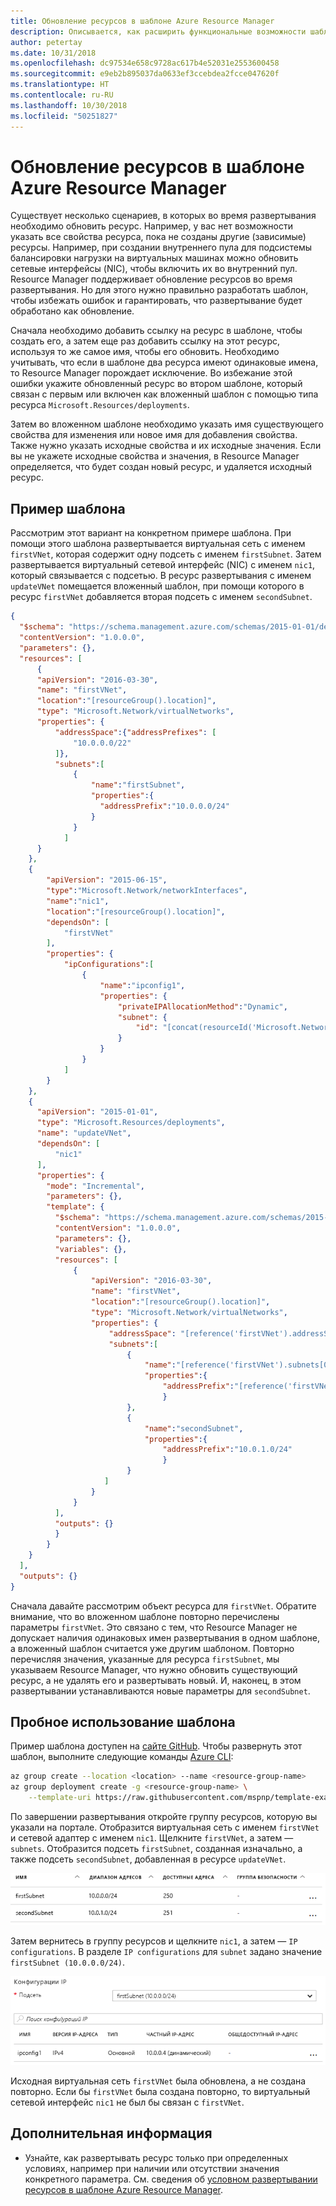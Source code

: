 ```yaml
---
title: Обновление ресурсов в шаблоне Azure Resource Manager
description: Описывается, как расширить функциональные возможности шаблонов Azure Resource Manager для обновления ресурса.
author: petertay
ms.date: 10/31/2018
ms.openlocfilehash: dc97534e658c9728ac617b4e52031e2553600458
ms.sourcegitcommit: e9eb2b895037da0633ef3ccebdea2fcce047620f
ms.translationtype: HT
ms.contentlocale: ru-RU
ms.lasthandoff: 10/30/2018
ms.locfileid: "50251827"
---
```

# <a name="update-a-resource-in-an-azure-resource-manager-template"></a>Обновление ресурсов в шаблоне Azure Resource Manager

Существует несколько сценариев, в которых во время развертывания необходимо обновить ресурс. Например, у вас нет возможности указать все свойства ресурса, пока не созданы другие (зависимые) ресурсы. Например, при создании внутреннего пула для подсистемы балансировки нагрузки на виртуальных машинах можно обновить сетевые интерфейсы (NIC), чтобы включить их во внутренний пул. Resource Manager поддерживает обновление ресурсов во время развертывания. Но для этого нужно правильно разработать шаблон, чтобы избежать ошибок и гарантировать, что развертывание будет обработано как обновление.

Сначала необходимо добавить ссылку на ресурс в шаблоне, чтобы создать его, а затем еще раз добавить ссылку на этот ресурс, используя то же самое имя, чтобы его обновить. Необходимо учитывать, что если в шаблоне два ресурса имеют одинаковые имена, то Resource Manager порождает исключение. Во избежание этой ошибки укажите обновленный ресурс во втором шаблоне, который связан с первым или включен как вложенный шаблон с помощью типа ресурса `Microsoft.Resources/deployments`.

Затем во вложенном шаблоне необходимо указать имя существующего свойства для изменения или новое имя для добавления свойства. Также нужно указать исходные свойства и их исходные значения. Если вы не укажете исходные свойства и значения, в Resource Manager определяется, что будет создан новый ресурс, и удаляется исходный ресурс.

## <a name="example-template"></a>Пример шаблона

Рассмотрим этот вариант на конкретном примере шаблона. При помощи этого шаблона развертывается виртуальная сеть с именем `firstVNet`, которая содержит одну подсеть с именем `firstSubnet`. Затем развертывается виртуальный сетевой интерфейс (NIC) с именем `nic1`, который связывается с подсетью. В ресурс развертывания с именем `updateVNet` помещается вложенный шаблон, при помощи которого в ресурс `firstVNet` добавляется вторая подсеть с именем `secondSubnet`. 

```json
{
  "$schema": "https://schema.management.azure.com/schemas/2015-01-01/deploymentTemplate.json#",
  "contentVersion": "1.0.0.0",
  "parameters": {},
  "resources": [
      {
      "apiVersion": "2016-03-30",
      "name": "firstVNet",
      "location":"[resourceGroup().location]",
      "type": "Microsoft.Network/virtualNetworks",
      "properties": {
          "addressSpace":{"addressPrefixes": [
              "10.0.0.0/22"
          ]},
          "subnets":[              
              {
                  "name":"firstSubnet",
                  "properties":{
                    "addressPrefix":"10.0.0.0/24"
                  }
              }
            ]
      }
    },
    {
        "apiVersion": "2015-06-15",
        "type":"Microsoft.Network/networkInterfaces",
        "name":"nic1",
        "location":"[resourceGroup().location]",
        "dependsOn": [
            "firstVNet"
        ],
        "properties": {
            "ipConfigurations":[
                {
                    "name":"ipconfig1",
                    "properties": {
                        "privateIPAllocationMethod":"Dynamic",
                        "subnet": {
                            "id": "[concat(resourceId('Microsoft.Network/virtualNetworks','firstVNet'),'/subnets/firstSubnet')]"
                        }
                    }
                }
            ]
        }
    },
    {
      "apiVersion": "2015-01-01",
      "type": "Microsoft.Resources/deployments",
      "name": "updateVNet",
      "dependsOn": [
          "nic1"
      ],
      "properties": {
        "mode": "Incremental",
        "parameters": {},
        "template": {
          "$schema": "https://schema.management.azure.com/schemas/2015-01-01/deploymentTemplate.json#",
          "contentVersion": "1.0.0.0",
          "parameters": {},
          "variables": {},
          "resources": [
              {
                  "apiVersion": "2016-03-30",
                  "name": "firstVNet",
                  "location":"[resourceGroup().location]",
                  "type": "Microsoft.Network/virtualNetworks",
                  "properties": {
                      "addressSpace": "[reference('firstVNet').addressSpace]",
                      "subnets":[
                          {
                              "name":"[reference('firstVNet').subnets[0].name]",
                              "properties":{
                                  "addressPrefix":"[reference('firstVNet').subnets[0].properties.addressPrefix]"
                                  }
                          },
                          {
                              "name":"secondSubnet",
                              "properties":{
                                  "addressPrefix":"10.0.1.0/24"
                                  }
                          }
                     ]
                  }
              }
          ],
          "outputs": {}
          }
        }
    }
  ],
  "outputs": {}
}
```

Сначала давайте рассмотрим объект ресурса для `firstVNet`. Обратите внимание, что во вложенном шаблоне повторно перечислены параметры `firstVNet`. Это связано с тем, что Resource Manager не допускает наличия одинаковых имен развертывания в одном шаблоне, а вложенный шаблон считается уже другим шаблоном. Повторно перечисляя значения, указанные для ресурса `firstSubnet`, мы указываем Resource Manager, что нужно обновить существующий ресурс, а не удалять его и развертывать новый. И, наконец, в этом развертывании устанавливаются новые параметры для `secondSubnet`.

## <a name="try-the-template"></a>Пробное использование шаблона

Пример шаблона доступен на [сайте GitHub][github]. Чтобы развернуть этот шаблон, выполните следующие команды [Azure CLI][cli]:

```bash
az group create --location <location> --name <resource-group-name>
az group deployment create -g <resource-group-name> \
    --template-uri https://raw.githubusercontent.com/mspnp/template-examples/master/example1-update/deploy.json
```

По завершении развертывания откройте группу ресурсов, которую вы указали на портале. Отобразится виртуальная сеть с именем `firstVNet` и сетевой адаптер с именем `nic1`. Щелкните `firstVNet`, а затем — `subnets`. Отобразится подсеть `firstSubnet`, созданная изначально, а также подсеть `secondSubnet`, добавленная в ресурсе `updateVNet`. 

![Исходная подсеть и обновленная подсеть](../_images/firstVNet-subnets.png)

Затем вернитесь в группу ресурсов и щелкните `nic1`, а затем — `IP configurations`. В разделе `IP configurations` для `subnet` задано значение `firstSubnet (10.0.0.0/24)`. 

![Конфигурации IP виртуального сетевого интерфейса nic1](../_images/nic1-ipconfigurations.png)

Исходная виртуальная сеть `firstVNet` была обновлена, а не создана повторно. Если бы `firstVNet` была создана повторно, то виртуальный сетевой интерфейс `nic1` не был бы связан с `firstVNet`.

## <a name="next-steps"></a>Дополнительная информация

* Узнайте, как развертывать ресурс только при определенных условиях, например при наличии или отсутствии значения конкретного параметра. См. сведения об [условном развертывании ресурсов в шаблоне Azure Resource Manager](./conditional-deploy.md).

[cli]: /cli/azure/?view=azure-cli-latest
[github]: https://github.com/mspnp/template-examples